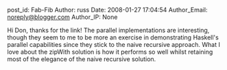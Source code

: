post_id: Fab-Fib
Author: russ
Date: 2008-01-27 17:04:54
Author_Email: noreply@blogger.com
Author_IP: None

Hi Don, thanks for the link! The parallel implementations are interesting,
though they seem to me to be more an exercise in demonstrating Haskell's
parallel capabilities since they stick to the naive recursive approach. What I
love about the zipWith solution is how it performs so well whilst retaining
most of the elegance of the naive recursive solution.
